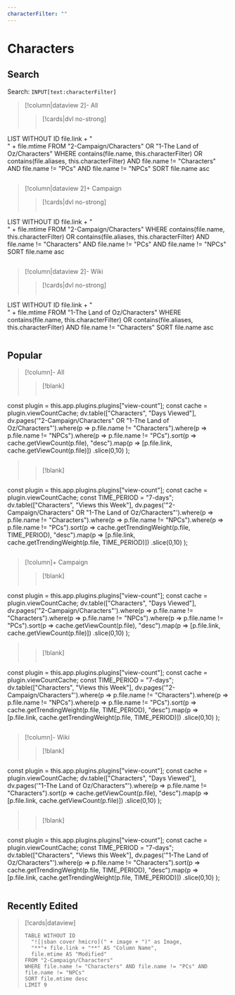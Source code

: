 ```yaml
---
characterFilter: ""
---
```

# Characters
## Search
Search: `INPUT[text:characterFilter]`
>[!column|dataview 2]- All
>>[!cards|dvl no-strong] 
>> <br>
>>
>>```dataview
LIST WITHOUT ID file.link + "<br>" + file.mtime
FROM "2-Campaign/Characters" OR "1-The Land of Oz/Characters"
WHERE contains(file.name, this.characterFilter) OR contains(file.aliases, this.characterFilter) AND file.name != "Characters" AND file.name != "PCs" AND file.name != "NPCs" 
SORT file.name asc
>>```

>[!column|dataview 2]+ Campaign 
>>[!cards|dvl no-strong] 
>> <br>
>>
>>```dataview
LIST WITHOUT ID file.link + "<br>" + file.mtime
FROM "2-Campaign/Characters"
WHERE contains(file.name, this.characterFilter) OR contains(file.aliases, this.characterFilter) AND file.name != "Characters" AND file.name != "PCs" AND file.name != "NPCs" 
SORT file.name asc
>>```

>[!column|dataview 2]- Wiki
>>[!cards|dvl no-strong] 
>> <br>
>>
>>```dataview
LIST WITHOUT ID file.link + "<br>" + file.mtime
FROM "1-The Land of Oz/Characters"
WHERE contains(file.name, this.characterFilter) OR contains(file.aliases, this.characterFilter) AND file.name != "Characters"
SORT file.name asc
>>```

## Popular
>[!column]- All
>>[!blank]
>>```dataviewjs 
const plugin = this.app.plugins.plugins["view-count"]; const cache = plugin.viewCountCache; dv.table(["Characters", "Days Viewed"], dv.pages('"2-Campaign/Characters" OR "1-The Land of Oz/Characters"').where(p => p.file.name != "Characters").where(p => p.file.name != "NPCs").where(p => p.file.name != "PCs").sort(p => cache.getViewCount(p.file), "desc").map(p => [p.file.link, cache.getViewCount(p.file)]) .slice(0,10) );
>>```
>
>>[!blank]
>>```dataviewjs 
const plugin = this.app.plugins.plugins["view-count"]; const cache = plugin.viewCountCache; const TIME_PERIOD = "7-days"; dv.table(["Characters", "Views this Week"], dv.pages('"2-Campaign/Characters" OR "1-The Land of Oz/Characters"').where(p => p.file.name != "Characters").where(p => p.file.name != "NPCs").where(p => p.file.name != "PCs").sort(p => cache.getTrendingWeight(p.file, TIME_PERIOD), "desc").map(p => [p.file.link, cache.getTrendingWeight(p.file, TIME_PERIOD)]) .slice(0,10) );
>>```

>[!column]+ Campaign
>>[!blank]
>>```dataviewjs 
const plugin = this.app.plugins.plugins["view-count"]; const cache = plugin.viewCountCache; dv.table(["Characters", "Days Viewed"], dv.pages('"2-Campaign/Characters"').where(p => p.file.name != "Characters").where(p => p.file.name != "NPCs").where(p => p.file.name != "PCs").sort(p => cache.getViewCount(p.file), "desc").map(p => [p.file.link, cache.getViewCount(p.file)]) .slice(0,10) );
>>```
>
>>[!blank]
>>```dataviewjs 
const plugin = this.app.plugins.plugins["view-count"]; const cache = plugin.viewCountCache; const TIME_PERIOD = "7-days"; dv.table(["Characters", "Views this Week"], dv.pages('"2-Campaign/Characters"').where(p => p.file.name != "Characters").where(p => p.file.name != "NPCs").where(p => p.file.name != "PCs").sort(p => cache.getTrendingWeight(p.file, TIME_PERIOD), "desc").map(p => [p.file.link, cache.getTrendingWeight(p.file, TIME_PERIOD)]) .slice(0,10) );
>>```

>[!column]- Wiki
>>[!blank]
>>```dataviewjs 
const plugin = this.app.plugins.plugins["view-count"]; const cache = plugin.viewCountCache; dv.table(["Characters", "Days Viewed"], dv.pages('"1-The Land of Oz/Characters"').where(p => p.file.name != "Characters").sort(p => cache.getViewCount(p.file), "desc").map(p => [p.file.link, cache.getViewCount(p.file)]) .slice(0,10) );
>>```
>
>>[!blank]
>>```dataviewjs 
const plugin = this.app.plugins.plugins["view-count"]; const cache = plugin.viewCountCache; const TIME_PERIOD = "7-days"; dv.table(["Characters", "Views this Week"], dv.pages('"1-The Land of Oz/Characters"').where(p => p.file.name != "Characters").sort(p => cache.getTrendingWeight(p.file, TIME_PERIOD), "desc").map(p => [p.file.link, cache.getTrendingWeight(p.file, TIME_PERIOD)]) .slice(0,10) );
>>```

## Recently Edited
> [!cards|dataview]
> ```dataview
> TABLE WITHOUT ID
> 	"![|sban cover hmicro](" + image + ")" as Image,
> 	"**"+ file.link + "**" AS "Column Name",
> 	file.mtime AS "Modified"
> FROM "2-Campaign/Characters"
> WHERE file.name != "Characters" AND file.name != "PCs" AND file.name != "NPCs"
> SORT file.mtime desc
> LIMIT 9
> ```
